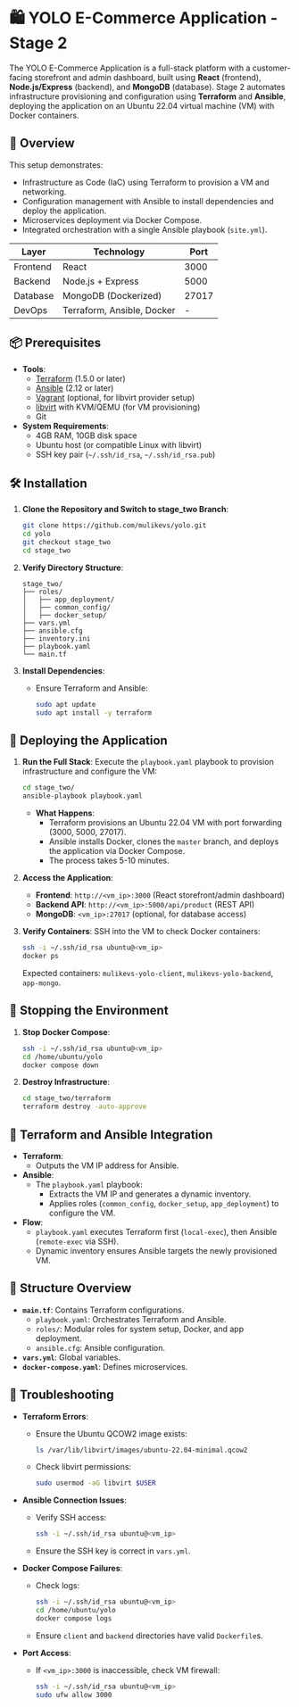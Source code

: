 # 🛍️ YOLO E-Commerce Application - Stage 2

The YOLO E-Commerce Application is a full-stack platform with a customer-facing storefront and admin dashboard, built using **React** (frontend), **Node.js/Express** (backend), and **MongoDB** (database). Stage 2 automates infrastructure provisioning and configuration using **Terraform** and **Ansible**, deploying the application on an Ubuntu 22.04 virtual machine (VM) with Docker containers.

## 🚀 Overview

This setup demonstrates:
- Infrastructure as Code (IaC) using Terraform to provision a VM and networking.
- Configuration management with Ansible to install dependencies and deploy the application.
- Microservices deployment via Docker Compose.
- Integrated orchestration with a single Ansible playbook (`site.yml`).

| Layer      | Technology                       | Port  |
|------------|----------------------------------|-------|
| Frontend   | React                            | 3000  |
| Backend    | Node.js + Express                | 5000  |
| Database   | MongoDB (Dockerized)             | 27017 |
| DevOps     | Terraform, Ansible, Docker       | -     |

## 📦 Prerequisites

- **Tools**:
  - [Terraform](https://www.terraform.io/downloads.html) (1.5.0 or later)
  - [Ansible](https://docs.ansible.com/ansible/lamaster/installation_guide/intro_installation.html) (2.12 or later)
  - [Vagrant](https://www.vagrantup.com/downloads) (optional, for libvirt provider setup)
  - [libvirt](https://libvirt.org/) with KVM/QEMU (for VM provisioning)
  - Git
- **System Requirements**:
  - 4GB RAM, 10GB disk space
  - Ubuntu host (or compatible Linux with libvirt)
  - SSH key pair (`~/.ssh/id_rsa`, `~/.ssh/id_rsa.pub`)

## 🛠️ Installation

1. **Clone the Repository and Switch to stage_two Branch**:
   ```bash
   git clone https://github.com/mulikevs/yolo.git
   cd yolo
   git checkout stage_two
   cd stage_two
   ```

2. **Verify Directory Structure**:
   ```
   stage_two/
   ├── roles/
   │   ├── app_deployment/
   │   ├── common_config/
   │   ├── docker_setup/
   ├── vars.yml
   ├── ansible.cfg
   ├── inventory.ini
   ├── playbook.yaml
   └── main.tf
   ```

3. **Install Dependencies**:
   - Ensure Terraform and Ansible:
     ```bash
     sudo apt update
     sudo apt install -y terraform
     ```
## 🚀 Deploying the Application

1. **Run the Full Stack**:
   Execute the `playbook.yaml` playbook to provision infrastructure and configure the VM:
   ```bash
   cd stage_two/
   ansible-playbook playbook.yaml
   ```
   - **What Happens**:
     - Terraform provisions an Ubuntu 22.04 VM with port forwarding (3000, 5000, 27017).
     - Ansible installs Docker, clones the `master` branch, and deploys the application via Docker Compose.
     - The process takes 5-10 minutes.

2. **Access the Application**:
   - **Frontend**: `http://<vm_ip>:3000` (React storefront/admin dashboard)
   - **Backend API**: `http://<vm_ip>:5000/api/product` (REST API)
   - **MongoDB**: `<vm_ip>:27017` (optional, for database access)

3. **Verify Containers**:
   SSH into the VM to check Docker containers:
   ```bash
   ssh -i ~/.ssh/id_rsa ubuntu@<vm_ip>
   docker ps
   ```
   Expected containers: `mulikevs-yolo-client`, `mulikevs-yolo-backend`, `app-mongo`.

## 🛑 Stopping the Environment

1. **Stop Docker Compose**:
   ```bash
   ssh -i ~/.ssh/id_rsa ubuntu@<vm_ip>
   cd /home/ubuntu/yolo
   docker compose down
   ```

2. **Destroy Infrastructure**:
   ```bash
   cd stage_two/terraform
   terraform destroy -auto-approve
   ```

## 🔧 Terraform and Ansible Integration

- **Terraform**:
  - Outputs the VM IP address for Ansible.
- **Ansible**:
  - The `playbook.yaml` playbook:
    - Extracts the VM IP and generates a dynamic inventory.
    - Applies roles (`common_config`, `docker_setup`, `app_deployment`) to configure the VM.
- **Flow**:
  - `playbook.yaml` executes Terraform first (`local-exec`), then Ansible (`remote-exec` via SSH).
  - Dynamic inventory ensures Ansible targets the newly provisioned VM.

## 📁 Structure Overview

- **`main.tf`**: Contains Terraform configurations.
  - `playbook.yaml`: Orchestrates Terraform and Ansible.
  - `roles/`: Modular roles for system setup, Docker, and app deployment.
  - `ansible.cfg`: Ansible configuration.
- **`vars.yml`**: Global variables.
- **`docker-compose.yaml`**: Defines microservices.

## 🧼 Troubleshooting

- **Terraform Errors**:
  - Ensure the Ubuntu QCOW2 image exists:
    ```bash
    ls /var/lib/libvirt/images/ubuntu-22.04-minimal.qcow2
    ```
  - Check libvirt permissions:
    ```bash
    sudo usermod -aG libvirt $USER
    ```

- **Ansible Connection Issues**:
  - Verify SSH access:
    ```bash
    ssh -i ~/.ssh/id_rsa ubuntu@<vm_ip>
    ```
  - Ensure the SSH key is correct in `vars.yml`.

- **Docker Compose Failures**:
  - Check logs:
    ```bash
    ssh -i ~/.ssh/id_rsa ubuntu@<vm_ip>
    cd /home/ubuntu/yolo
    docker compose logs
    ```
  - Ensure `client` and `backend` directories have valid `Dockerfile`s.

- **Port Access**:
  - If `<vm_ip>:3000` is inaccessible, check VM firewall:
    ```bash
    ssh -i ~/.ssh/id_rsa ubuntu@<vm_ip>
    sudo ufw allow 3000
    ```
